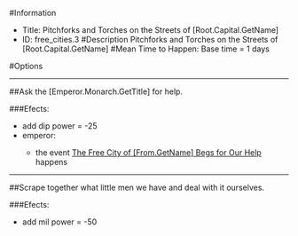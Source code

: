 #Information
 - Title: Pitchforks and Torches on the Streets of [Root.Capital.GetName]
 - ID: free_cities.3
#Description
Pitchforks and Torches on the Streets of [Root.Capital.GetName]
#Mean Time to Happen:
Base time = 1 days

#Options

___
##Ask the [Emperor.Monarch.GetTitle] for help.

###Efects:<ul><li>add dip power = -25</li><li>emperor:</li><ul><li>the event [The Free City of [From.GetName] Begs for Our Help](../events/the_free_city_of_from_getname_begs_for_our_help.md) happens</li></ul></ul>

___
##Scrape together what little men we have and deal with it ourselves.

###Efects:<ul><li>add mil power = -50</li></ul>

